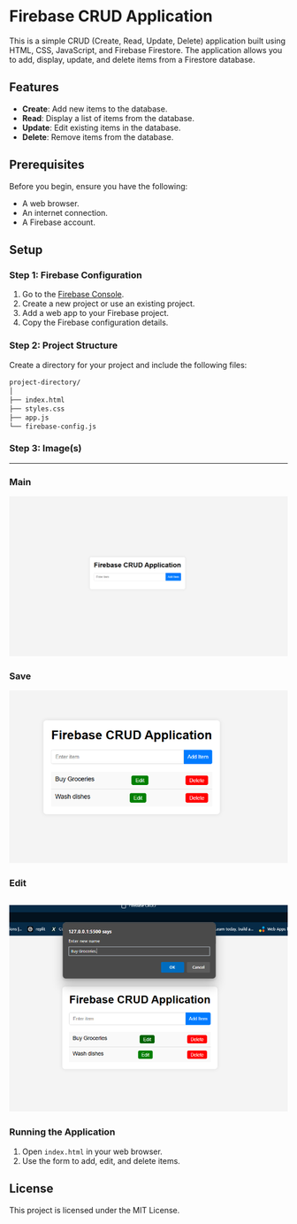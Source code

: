 # Firebase CRUD Application

This is a simple CRUD (Create, Read, Update, Delete) application built using HTML, CSS, JavaScript, and Firebase Firestore. The application allows you to add, display, update, and delete items from a Firestore database.

## Features

- **Create**: Add new items to the database.
- **Read**: Display a list of items from the database.
- **Update**: Edit existing items in the database.
- **Delete**: Remove items from the database.

## Prerequisites

Before you begin, ensure you have the following:

- A web browser.
- An internet connection.
- A Firebase account.

## Setup

### Step 1: Firebase Configuration

1. Go to the [Firebase Console](https://console.firebase.google.com/).
2. Create a new project or use an existing project.
3. Add a web app to your Firebase project.
4. Copy the Firebase configuration details.

### Step 2: Project Structure

Create a directory for your project and include the following files:

```
project-directory/
│
├── index.html
├── styles.css
├── app.js
└── firebase-config.js
```

### Step 3: Image(s)
---
### Main
![image](https://raw.githubusercontent.com/Qharny/CRUD/main/main.png)

### Save
![image](https://raw.githubusercontent.com/Qharny/CRUD/main/save.png)

### Edit
![image](https://raw.githubusercontent.com/Qharny/CRUD/main/Edit.png)
---
### Running the Application

1. Open `index.html` in your web browser.
2. Use the form to add, edit, and delete items.

## License

This project is licensed under the MIT License.
